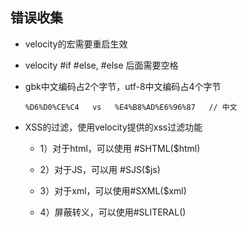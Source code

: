 ## 错误收集

* velocity的宏需要重启生效

* velocity #if #else, #else 后面需要空格

* gbk中文编码占2个字节，utf-8中文编码占4个字节

  `%D6%D0%CE%C4   vs   %E4%B8%AD%E6%96%87   // 中文`

* XSS的过滤，使用velocity提供的xss过滤功能  

    - 1）对于html，可以使用  #SHTML($html)

    - 2）对于JS，可以用 #SJS($js)

    - 3）对于xml，可以使用#SXML($xml)

    - 4）屏蔽转义，可以使用#SLITERAL()
